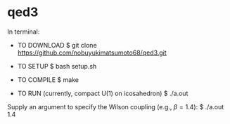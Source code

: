 # qed3

In terminal:

- TO DOWNLOAD
$ git clone https://github.com/nobuyukimatsumoto68/qed3.git

- TO SETUP
$ bash setup.sh

- TO COMPILE
$ make

- TO RUN (currently, compact U(1) on icosahedron)
$ ./a.out

Supply an argument to specify the Wilson coupling (e.g., $\beta = 1.4$):
$ ./a.out 1.4
